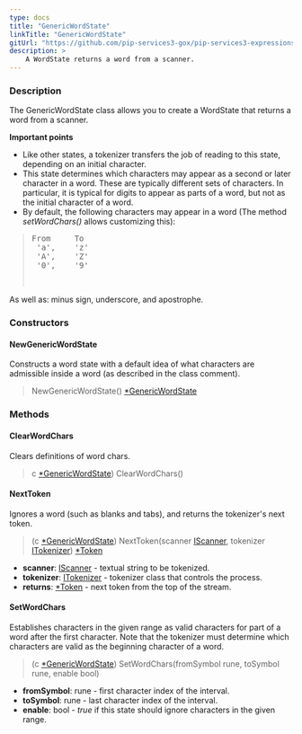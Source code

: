 ```yaml
---
type: docs
title: "GenericWordState"
linkTitle: "GenericWordState"
gitUrl: "https://github.com/pip-services3-gox/pip-services3-expressions-gox"
description: > 
    A WordState returns a word from a scanner. 
---
```


### Description

The GenericWordState class allows you to create a WordState that returns a word from a scanner.

**Important points**

- Like other states, a tokenizer transfers the job of reading to this state, depending on an initial character.
- This state determines which characters may appear as a second or later character in a word. These are typically different sets of characters. In particular, it is typical for digits to appear as parts of a word, but not as the initial character of a word.
- By default, the following characters may appear in a word (The method *setWordChars()* allows customizing this):
<blockquote><pre>
From     To
 'a',    'z'
 'A',    'Z'
 '0',    '9'
   
</pre></blockquote>
As well as: minus sign, underscore, and apostrophe.

### Constructors

#### NewGenericWordState
Constructs a word state with a default idea of what characters
are admissible inside a word (as described in the class comment).

> NewGenericWordState() [*GenericWordState]()

### Methods


#### ClearWordChars
Clears definitions of word chars.

> c [*GenericWordState]()) ClearWordChars()

#### NextToken
Ignores a word (such as blanks and tabs), and returns the tokenizer's next token.

> (c [*GenericWordState]()) NextToken(scanner [IScanner](../../../io/iscanner), tokenizer [ITokenizer](../../itokenizer)) [*Token](../../token)

- **scanner**: [IScanner](../../../io/iscanner) - textual string to be tokenized.
- **tokenizer**: [ITokenizer](../../itokenizer) - tokenizer class that controls the process.
- **returns**: [*Token](../../token) - next token from the top of the stream.

#### SetWordChars
Establishes characters in the given range as valid characters for part of a word after the first character. Note that the tokenizer must determine which characters are valid as the beginning character of a word.

> (c [*GenericWordState]()) SetWordChars(fromSymbol rune, toSymbol rune, enable bool)

- **fromSymbol**: rune - first character index of the interval.
- **toSymbol**: rune - last character index of the interval.
- **enable**: bool - *true* if this state should ignore characters in the given range.
